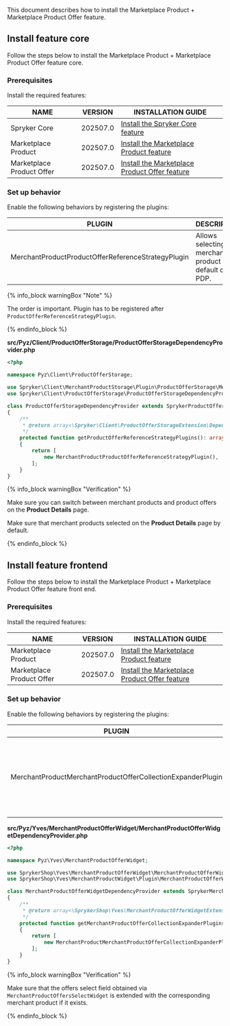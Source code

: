 

This document describes how to install the Marketplace Product + Marketplace Product Offer feature.

## Install feature core

Follow the steps below to install the Marketplace Product + Marketplace Product Offer feature core.

### Prerequisites

Install the required features:

| NAME | VERSION | INSTALLATION GUIDE |
|-|-|-|
| Spryker Core | 202507.0 | [Install the Spryker Core feature](/docs/pbc/all/miscellaneous/latest/install-and-upgrade/install-features/install-the-spryker-core-feature.html)  |
| Marketplace Product | 202507.0 | [Install the Marketplace Product feature](/docs/pbc/all/product-information-management/latest/marketplace/install-and-upgrade/install-features/install-the-marketplace-product-feature.html)  |
| Marketplace Product Offer | 202507.0 | [Install the Marketplace Product Offer feature](/docs/pbc/all/offer-management/latest/marketplace/install-and-upgrade/install-features/install-the-marketplace-product-offer-feature.html)   |

### Set up behavior

Enable the following behaviors by registering the plugins:

| PLUGIN | DESCRIPTION | PREREQUISITES | NAMESPACE |
|-|-|-|-|
| MerchantProductProductOfferReferenceStrategyPlugin | Allows selecting a merchant product by default on PDP. |  | Spryker\Client\MerchantProductStorage\Plugin\ProductOfferStorage |

{% info_block warningBox "Note" %}

The order is important. Plugin has to be registered after `ProductOfferReferenceStrategyPlugin`.

{% endinfo_block %}

**src/Pyz/Client/ProductOfferStorage/ProductOfferStorageDependencyProvider.php**

```php
<?php

namespace Pyz\Client\ProductOfferStorage;

use Spryker\Client\MerchantProductStorage\Plugin\ProductOfferStorage\MerchantProductProductOfferReferenceStrategyPlugin;
use Spryker\Client\ProductOfferStorage\ProductOfferStorageDependencyProvider as SprykerProductOfferStorageDependencyProvider;

class ProductOfferStorageDependencyProvider extends SprykerProductOfferStorageDependencyProvider
{
    /**
     * @return array<\Spryker\Client\ProductOfferStorageExtension\Dependency\Plugin\ProductOfferReferenceStrategyPluginInterface>
     */
    protected function getProductOfferReferenceStrategyPlugins(): array
    {
        return [
            new MerchantProductProductOfferReferenceStrategyPlugin(),
        ];
    }
}

```

{% info_block warningBox "Verification" %}

Make sure you can switch between merchant products and product offers on the **Product Details** page.

Make sure that merchant products selected on the **Product Details** page by default.

{% endinfo_block %}

## Install feature frontend

Follow the steps below to install the Marketplace Product + Marketplace Product Offer feature front end.

### Prerequisites

Install the required features:

| NAME | VERSION | INSTALLATION GUIDE |
|-|-|-|
| Marketplace Product | 202507.0 | [Install the Marketplace Product feature](/docs/pbc/all/product-information-management/latest/marketplace/install-and-upgrade/install-features/install-the-marketplace-product-feature.html)  |
| Marketplace Product Offer | 202507.0 | [Install the Marketplace Product Offer feature](/docs/pbc/all/offer-management/latest/marketplace/install-and-upgrade/install-features/install-the-marketplace-product-offer-feature.html)   |

### Set up behavior

Enable the following behaviors by registering the plugins:

| PLUGIN   | DESCRIPTION  | PREREQUISITES | NAMESPACE  |
|------------------|--------------|---------------|----------------|
| MerchantProductMerchantProductOfferCollectionExpanderPlugin | Finds merchant product by sku and expands form choices with a merchant product's value. |               | SprykerShop\Yves\MerchantProductWidget\Plugin\MerchantProductOfferWidget |

**src/Pyz/Yves/MerchantProductOfferWidget/MerchantProductOfferWidgetDependencyProvider.php**

```php
<?php

namespace Pyz\Yves\MerchantProductOfferWidget;

use SprykerShop\Yves\MerchantProductOfferWidget\MerchantProductOfferWidgetDependencyProvider as SprykerMerchantProductOfferWidgetDependencyProvider;
use SprykerShop\Yves\MerchantProductWidget\Plugin\MerchantProductOfferWidget\MerchantProductMerchantProductOfferCollectionExpanderPlugin;

class MerchantProductOfferWidgetDependencyProvider extends SprykerMerchantProductOfferWidgetDependencyProvider
{
    /**
     * @return array<\SprykerShop\Yves\MerchantProductOfferWidgetExtension\Dependency\Plugin\MerchantProductOfferCollectionExpanderPluginInterface>
     */
    protected function getMerchantProductOfferCollectionExpanderPlugins(): array
    {
        return [
            new MerchantProductMerchantProductOfferCollectionExpanderPlugin(),
        ];
    }
}
```

{% info_block warningBox "Verification" %}

Make sure that the offers select field obtained via `MerchantProductOffersSelectWidget` is extended with the corresponding merchant product if it exists.

{% endinfo_block %}
